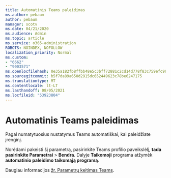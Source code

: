 ```yaml
---
title: Automatinis Teams paleidimas
ms.author: pebaum
author: pebaum
manager: scotv
ms.date: 04/21/2020
ms.audience: Admin
ms.topic: article
ms.service: o365-administration
ROBOTS: NOINDEX, NOFOLLOW
localization_priority: Normal
ms.custom:
- "6662"
- "9003571"
ms.openlocfilehash: 0e35a182fb8ffbb48e5c3bff72881c2cd14d778f83c759efc99c372900de6991
ms.sourcegitcommit: b5f7da89a650d2915dc652449623c78be6247175
ms.translationtype: MT
ms.contentlocale: lt-LT
ms.lasthandoff: 08/05/2021
ms.locfileid: "53923804"
---
```

# <a name="prevent-teams-from-starting-automatically"></a>Automatinis Teams paleidimas

Pagal numatytuosius nustatymus Teams automatiškai, kai paleidžiate įrenginį.

Norėdami pakeisti šį parametrą, pasirinkite Teams profilio paveikslėlį, **tada pasirinkite Parametrai**  >   **Bendra**. Dalyje  **Taikomoji** programa atžymėk  **automatinio paleidimo taikomąją programą**.

Daugiau informacijos [žr. Parametrų keitimas Teams](https://support.microsoft.com/office/b506e8f1-1a96-4cf1-8c6b-b6ed4f424bc7).
